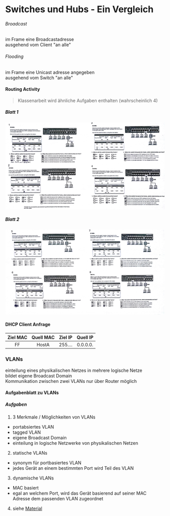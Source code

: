 # Switches und Hubs - Ein Vergleich
###### Broadcast
im Frame eine Broadcastadresse  
ausgehend vom Client "an alle"
###### Flooding
im Frame eine Unicast adresse angegeben  
ausgehend vom Switch "an alle"

#### Routing Activity
> Klassenarbeit wird ähnliche Aufgaben enthalten (wahrscheinlich 4)  

##### Blatt 1
![](Material/2017_03_07_Activity_1.jpg)
##### Blatt 2
![](Material/2017_03_07_Activity_2.jpg)

#### DHCP Client Anfrage

|Ziel MAC|Quell MAC|Ziel IP|Quell IP|
|:---:|:---:|:---:|:---:|
|FF|HostA|255....|0.0.0.0.|

### VLANs
einteilung eines physikalischen Netzes in mehrere logische Netze  
bildet eigene Broadcast Domain  
Kommunikation zwischen zwei VLANs nur über Router möglich  

#### Aufgabenblatt zu VLANs
##### Aufgaben
1. 3 Merkmale / Möglichkeiten von VLANs
 - portabsiertes VLAN
 - tagged VLAN
 - eigene Broadcast Domain
 - einteilung in logische Netzwerke von physikalischen Netzen
2. statische VLANs
 - synonym für portbasiertes VLAN
 - jedes Gerät an einem bestimmten Port wird Teil des VLAN
3. dynamische VLANs
 - MAC basiert
 - egal an welchem Port, wird das Gerät basierend auf seiner MAC Adresse dem passenden VLAN zugeordnet
4. siehe [Material](Material/2017_03_07_Aufgabenblatt_1.pdf)
